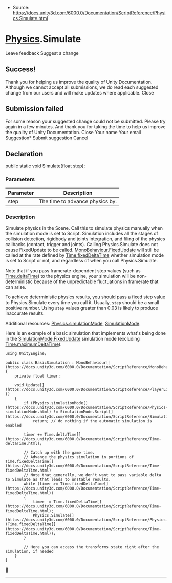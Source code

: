 * Source: https://docs.unity3d.com/6000.0/Documentation/ScriptReference/Physics.Simulate.html

#  [Physics](https://docs.unity3d.com/6000.0/Documentation/ScriptReference/Physics.html).Simulate
Leave feedback
Suggest a change
## Success!
Thank you for helping us improve the quality of Unity Documentation. Although we cannot accept all submissions, we do read each suggested change from our users and will make updates where applicable.
Close
## Submission failed
For some reason your suggested change could not be submitted. Please <a>try again</a> in a few minutes. And thank you for taking the time to help us improve the quality of Unity Documentation.
Close
Your name Your email Suggestion* Submit suggestion
Cancel
## Declaration
public static void Simulate(float step); 
### Parameters
Parameter | Description  
---|---  
step | The time to advance physics by.  
### Description
Simulate physics in the Scene.
Call this to simulate physics manually when the simulation mode is set to Script. Simulation includes all the stages of collision detection, rigidbody and joints integration, and filing of the physics callbacks (contact, trigger and joints). Calling Physics.Simulate does not cause FixedUpdate to be called. [MonoBehaviour.FixedUpdate](https://docs.unity3d.com/6000.0/Documentation/ScriptReference/MonoBehaviour.FixedUpdate.html) will still be called at the rate defined by [Time.fixedDeltaTime](https://docs.unity3d.com/6000.0/Documentation/ScriptReference/Time-fixedDeltaTime.html) whether simulation mode is set to Script or not, and regardless of when you call Physics.Simulate.  
  
Note that if you pass framerate-dependent step values (such as [Time.deltaTime](https://docs.unity3d.com/6000.0/Documentation/ScriptReference/Time-deltaTime.html)) to the physics engine, your simulation will be non-deterministic because of the unpredictable fluctuations in framerate that can arise.  
  
To achieve deterministic physics results, you should pass a fixed step value to Physics.Simulate every time you call it. Usually, `step` should be a small positive number. Using `step` values greater than 0.03 is likely to produce inaccurate results.  
  
Additional resources: [Physics.simulationMode](https://docs.unity3d.com/6000.0/Documentation/ScriptReference/Physics-simulationMode.html), [SimulationMode](https://docs.unity3d.com/6000.0/Documentation/ScriptReference/SimulationMode.html).  
  
Here is an example of a basic simulation that implements what's being done in the [SimulationMode.FixedUpdate](https://docs.unity3d.com/6000.0/Documentation/ScriptReference/SimulationMode.FixedUpdate.html) simulation mode (excluding [Time.maximumDeltaTime](https://docs.unity3d.com/6000.0/Documentation/ScriptReference/Time-maximumDeltaTime.html)).
```
using UnityEngine;  
  
public class BasicSimulation : MonoBehaviour[](https://docs.unity3d.com/6000.0/Documentation/ScriptReference/MonoBehaviour.html)
{
    private float timer;  
  
    void Update[](https://docs.unity3d.com/6000.0/Documentation/ScriptReference/PlayerLoop.Update.html)()
    {
        if (Physics.simulationMode[](https://docs.unity3d.com/6000.0/Documentation/ScriptReference/Physics-simulationMode.html) != SimulationMode.Script[](https://docs.unity3d.com/6000.0/Documentation/ScriptReference/SimulationMode.Script.html))
            return; // do nothing if the automatic simulation is enabled  
  
        timer += Time.deltaTime[](https://docs.unity3d.com/6000.0/Documentation/ScriptReference/Time-deltaTime.html);  
  
        // Catch up with the game time.
        // Advance the physics simulation in portions of Time.fixedDeltaTime[](https://docs.unity3d.com/6000.0/Documentation/ScriptReference/Time-fixedDeltaTime.html)
        // Note that generally, we don't want to pass variable delta to Simulate as that leads to unstable results.
        while (timer >= Time.fixedDeltaTime[](https://docs.unity3d.com/6000.0/Documentation/ScriptReference/Time-fixedDeltaTime.html))
        {
            timer -= Time.fixedDeltaTime[](https://docs.unity3d.com/6000.0/Documentation/ScriptReference/Time-fixedDeltaTime.html);
            Physics.Simulate[](https://docs.unity3d.com/6000.0/Documentation/ScriptReference/Physics.Simulate.html)(Time.fixedDeltaTime[](https://docs.unity3d.com/6000.0/Documentation/ScriptReference/Time-fixedDeltaTime.html));
        }  
  
        // Here you can access the transforms state right after the simulation, if needed
    }
}

```

* * *
